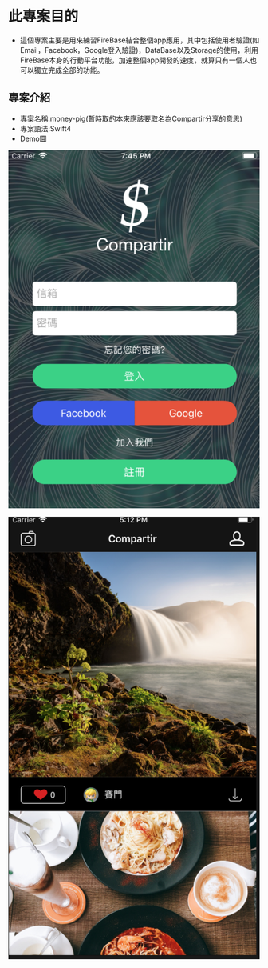 # 此專案目的

* 這個專案主要是用來練習FireBase結合整個app應用，其中包括使用者驗證(如Email，Facebook，Google登入驗證)，DataBase以及Storage的使用，利用FireBase本身的行動平台功能，加速整個app開發的速度，就算只有一個人也可以獨立完成全部的功能。

## 專案介紹

 - 專案名稱:money-pig(暫時取的本來應該要取名為Compartir分享的意思)
 - 專案語法:Swift4
 - Demo圖


![LoginView登入圖](a.png)

![主頁](b.png)
